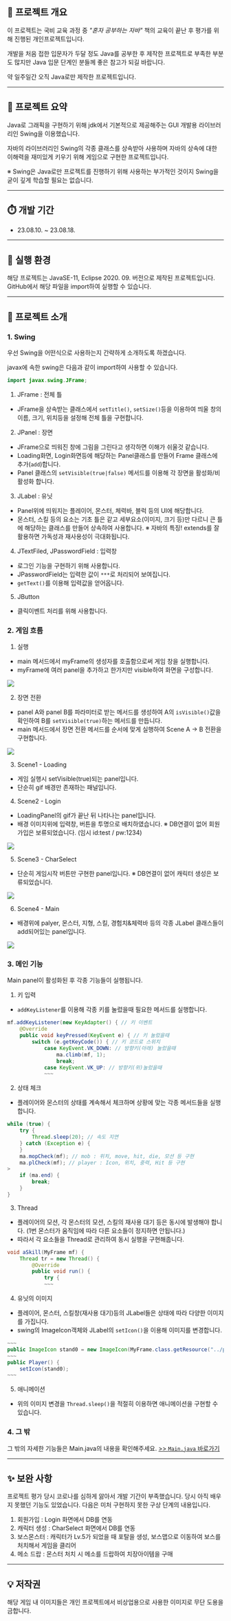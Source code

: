 ## 📗 프로젝트 개요

이 프로젝트는 국비 교육 과정 중 _"혼자 공부하는 자바"_ 책의 교육이 끝난 후 평가를 위해 진행된 개인프로젝트입니다.

개발을 처음 접한 입문자가 두달 정도 Java를 공부한 후 제작한 프로젝트로 부족한 부분도 많지만 Java 입문 단계인 분들께 좋은 참고가 되길 바랍니다.

약 일주일간 오직 Java로만 제작한 프로젝트입니다.

---

## 📘 프로젝트 요약

Java로 그래픽을 구현하기 위해 jdk에서 기본적으로 제공해주는 GUI 개발용 라이브러리인 Swing을 이용했습니다.

자바의 라이브러리인 Swing의 각종 클래스를 상속받아 사용하며 자바의 상속에 대한 이해력을 재미있게 키우기 위해 게임으로 구현한 프로젝트입니다.

※ Swing은 Java로만 프로젝트를 진행하기 위해 사용하는 부가적인 것이지 Swing을 굳이 깊게 학습할 필요는 없습니다.

---

## ⏱️ 개발 기간

* 23.08.10. ~ 23.08.18.

---

## 📕 실행 환경
해당 프로젝트는 JavaSE-11, Eclipse 2020. 09. 버전으로 제작된 프로젝트입니다.<br />
GitHub에서 해당 파일을 import하여 실행할 수 있습니다.

---

## 📙 프로젝트 소개

### 1. Swing

우선 Swing을 어떤식으로 사용하는지 간략하게 소개하도록 하겠습니다.

>
javax에 속한 swing은 다음과 같이 import하여 사용할 수 있습니다.
```java
import javax.swing.JFrame;
```

1) JFrame : 전체 틀

* JFrame을 상속받는 클래스에서 `setTitle()`, `setSize()`등을 이용하여 띄울 창의 이름, 크기, 위치등을 설정해 전체 틀을 구현합니다.

2) JPanel : 장면

* JFrame으로 띄워진 창에 그림을 그린다고 생각하면 이해가 쉬울것 같습니다.
* Loading화면, Login화면등에 해당하는 Panel클래스를 만들어 Frame 클래스에 추가(`add`)합니다.
* Panel 클래스의 `setVisible(true|false)` 메서드를 이용해 각 장면을 활성화/비활성화 합니다.

3) JLabel : 유닛

* Panel위에 띄워지는 플레이어, 몬스터, 체력바, 블럭 등의 UI에 해당합니다.
* 몬스터, 스킬 등의 요소는 기초 틀은 같고 세부요소(이미지, 크기 등)만 다르니 큰 틀에 해당하는 클래스를 만들어 상속하여 사용합니다.
※ 자바의 특징! extends를 잘 활용하면 가독성과 재사용성이 극대화됩니다.

4) JTextFiled, JPasswordField : 입력창

* 로그인 기능을 구현하기 위해 사용합니다.
* JPasswordField는 입력한 값이 `***`로 처리되어 보여집니다.
* `getText()`를 이용해 입력값을 얻어옵니다.

5) JButton

* 클릭이벤트 처리를 위해 사용합니다.

### 2. 게임 흐름

1) 실행

* main 메서드에서 myFrame의 생성자를 호출함으로써 게임 창을 실행합니다.
* myFrame에 여러 panel을 추가하고 한가지만 visible하여 화면을 구성합니다.


![](https://velog.velcdn.com/images/ksj0314/post/bd559998-35eb-4d3e-ad90-644bf4517edd/image.png)

2) 장면 전환
* panel A와 panel B를 파라미터로 받는 메서드를 생성하여 A의 `isVisible()`값을 확인하여 B를 `setVisible(true)`하는 메서드를 만듭니다.
* main 메서드에서 장면 전환 메서드를 순서에 맞게 실행하여 Scene A -> B 전환을 구현합니다.

![](https://velog.velcdn.com/images/ksj0314/post/7c705ab5-ea81-4852-9bd7-e7f6619ebbd7/image.png)


3) Scene1 - Loading

* 게임 실행시 setVisible(true)되는 panel입니다.
* 단순히 gif 배경만 존재하는 패널입니다.

4) Scene2 - Login

* LoadingPanel의 gif가 끝난 뒤 나타나는 panel입니다.
* 배경 이미지위에 입력창, 버튼을 투명으로 배치하였습니다.
※ DB연결이 없어 회원가입은 보류되었습니다. (임시 id:test / pw:1234)

![](https://velog.velcdn.com/images/ksj0314/post/6e711d75-9a40-487b-be8e-1b76971c5a31/image.png)


5) Scene3 - CharSelect

* 단순히 게임시작 버튼만 구현한 panel입니다.
※ DB연결이 없어 캐릭터 생성은 보류되었습니다.

![](https://velog.velcdn.com/images/ksj0314/post/4b57f006-d982-4cb5-bd43-f8406b595bf7/image.png)


6) Scene4 - Main

* 배경위에 palyer, 몬스터, 지형, 스킬, 경험치&체력바 등의 각종 JLabel 클래스들이 add되어있는 panel입니다.

![](https://velog.velcdn.com/images/ksj0314/post/d24466c3-7647-4762-9bbe-025d99b87691/image.png)

### 3. 메인 기능

Main panel이 활성화된 후 각종 기능들이 실행됩니다.

1) 키 입력

* `addKeyListener`를 이용해 각종 키를 눌렀을때 필요한 메서드를 실행합니다.

>
```java
mf.addKeyListener(new KeyAdapter() { // 키 이벤트
	@Override
	public void keyPressed(KeyEvent e) { // 키 눌렀을때
		switch (e.getKeyCode()) { // 키 코드로 스위치
			case KeyEvent.VK_DOWN: // 방향키(아래) 눌렀을때
				ma.climb(mf, 1);
				break;
			case KeyEvent.VK_UP: // 방향키(위)눌렀을때
			~~~
```

2) 상태 체크

* 플레이어와 몬스터의 상태를 계속해서 체크하며 상황에 맞는 각종 메서드들을 실행합니다.

>
```java
while (true) {
	try {
		Thread.sleep(20); // 속도 지연
	} catch (Exception e) {
	}
	ma.mopCheck(mf); // mob : 위치, move, hit, die, 모션 등 구현
	ma.plCheck(mf); // player : Icon, 위치, 중력, Hit 등 구현
>
	if (ma.end) {
		break;
	}
}
```

3) Thread

* 플레이어의 모션, 각 몬스터의 모션, 스킬의 재사용 대기 등은 동시에 발생해야 합니다. (1번 몬스터가 움직임에 따라 다른 요소들이 정지하면 안됩니다.)
* 따라서 각 요소들을 Thread로 관리하여 동시 실행을 구현해줍니다. 

>
```java
void aSkill(MyFrame mf) {
	Thread tr = new Thread() {
		@Override
		public void run() {
			try {
            ~~~
```

4) 유닛의 이미지

* 플레이어, 몬스터, 스킬창(재사용 대기)등의 JLabel들은 상태에 따라 다양한 이미지를 가집니다.
* swing의 ImageIcon객체와 JLabel의 `setIcon()`을 이용해 이미지를 변경합니다.

>
```java
~~~
public ImageIcon stand0 = new ImageIcon(MyFrame.class.getResource("../pl_image/stand0.gif"));
~~~
public Player() {
	setIcon(stand0);
~~~
```

5) 애니메이션

* 위의 이미지 변경을 `Thread.sleep()`을 적절히 이용하면 애니메이션을 구현할 수 있습니다.

### 4. 그 밖
그 밖의 자세한 기능들은 Main.java의 내용을 확인해주세요.
[>> `Main.java` 바로가기](https://github.com/KSJ0314/Mini-MapleStory/blob/master/KimSoJungProject0817/src/main_/Main.java)

---

## ✨ 보완 사항

프로젝트 평가 당시 코로나를 심하게 앓아서 개발 기간이 부족했습니다.
당시 아직 배우지 못했던 기능도 있었습니다.
다음은 미처 구현하지 못한 구상 단계의 내용입니다.

1) 회원가입 : Login 화면에서 DB를 연동
2) 캐릭터 생성 : CharSelect 화면에서 DB를 연동
3) 보스몬스터 : 캐릭터가 Lv.5가 되었을 때 포탈을 생성, 보스맵으로 이동하여 보스를 처치해서 게임을 클리어
4) 메소 드랍 : 몬스터 처치 시 메소를 드랍하여 치장아이템을 구매

---

## 💡 저작권

해당 게임 내 이미지들은 개인 프로젝트에서 비상업용으로 사용한 이미지로 무단 도용을 금합니다.
